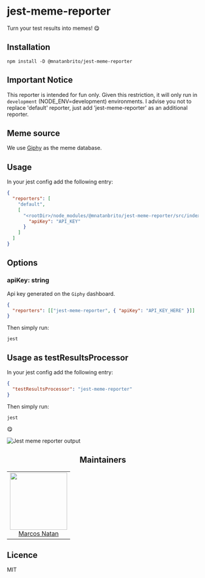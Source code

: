 # jest-meme-reporter

Turn your test results into memes! 😋

## Installation

```shell
npm install -D @mnatanbrito/jest-meme-reporter
```

## Important Notice

This reporter is intended for fun only. Given this restriction, it will only run in `development` (NODE_ENV=development) environments. I advise you not to replace 'default' reporter, just add 'jest-meme-reporter' as an additional reporter.

## Meme source

We use [Giphy](https://www.giphy.com) as the meme database.

## Usage

In your jest config add the following entry:

```JSON
{
  "reporters": [
    "default",
    [
      "<rootDir>/node_modules/@mnatanbrito/jest-meme-reporter/src/index.js", {
        "apiKey": "API_KEY"
      }
    ]
  ]
}
```

## Options

### apiKey: string

Api key generated on the `Giphy` dashboard.

```json
{
  "reporters": [["jest-meme-reporter", { "apiKey": "API_KEY_HERE" }]]
}
```

Then simply run:

```shell
jest
```

## Usage as testResultsProcessor

In your jest config add the following entry:

```JSON
{
  "testResultsProcessor": "jest-meme-reporter"
}
```

Then simply run:

```shell
jest
```

😋

![Jest meme reporter output](https://raw.githubusercontent.com/mnatanbrito/jest-meme-reporter/master/jest_meme_reporter_demo.gif "Jest meme reporter output")

<h2 align="center">Maintainers</h2>
<table>
  <tbody>
    <tr>
      <td align="center">
        <img width="150" height="150"
        src="https://github.com/mnatanbrito.png?v=3&s=150">
        </br>
        <a href="https://github.com/mnatanbrito">Marcos Natan</a>
      </td>
    </tr>
  <tbody>
</table>

## Licence

MIT

